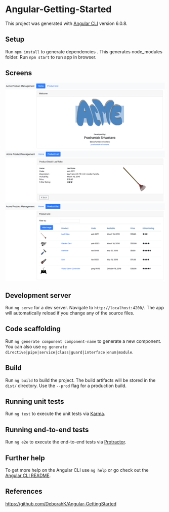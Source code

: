 # Angular-Getting-Started

This project was generated with [Angular CLI](https://github.com/angular/angular-cli) version 6.0.8.
## Setup

Run `npm install` to generate dependencies . This generates node_modules folder.
Run `npm start` to run app in browser.

## Screens
![Alt text](screenshots/welcome.png?raw=true "Title")
![Alt text](screenshots/product_detail.png?raw=true "Title")
![Alt text](screenshots/product_list.png?raw=true "Title")

## Development server

Run `ng serve` for a dev server. Navigate to `http://localhost:4200/`. The app will automatically reload if you change any of the source files.

## Code scaffolding

Run `ng generate component component-name` to generate a new component. You can also use `ng generate directive|pipe|service|class|guard|interface|enum|module`.

## Build

Run `ng build` to build the project. The build artifacts will be stored in the `dist/` directory. Use the `--prod` flag for a production build.

## Running unit tests

Run `ng test` to execute the unit tests via [Karma](https://karma-runner.github.io).

## Running end-to-end tests

Run `ng e2e` to execute the end-to-end tests via [Protractor](http://www.protractortest.org/).

## Further help

To get more help on the Angular CLI use `ng help` or go check out the [Angular CLI README](https://github.com/angular/angular-cli/blob/master/README.md).

## References
https://github.com/DeborahK/Angular-GettingStarted

